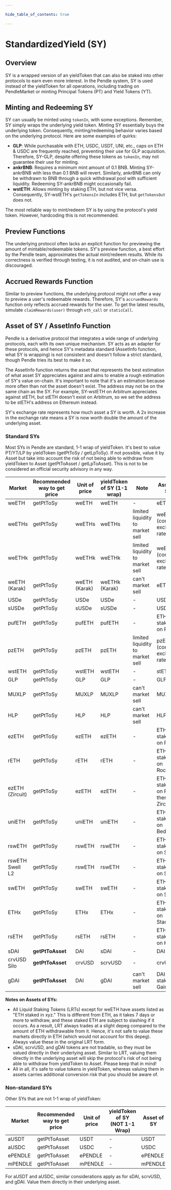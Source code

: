 ```yaml
---

hide_table_of_contents: true

---
```


# StandardizedYield (SY)

## Overview

SY is a wrapped version of an yieldToken that can also be staked into other protocols to earn even more interest. In the Pendle system, SY is used instead of the yieldToken for all operations, including trading on PendleMarket or minting Principal Tokens (PT) and Yield Tokens (YT).

## Minting and Redeeming SY

SY can usually be minted using `tokenIn`, with some exceptions. Remember, SY simply wraps the underlying yield token. Minting SY essentially buys the underlying token. Consequently, minting/redeeming behavior varies based on the underlying protocol. Here are some examples of quirks:

- **GLP**: While purchasable with ETH, USDC, USDT, UNI, etc., caps on ETH & USDC are frequently reached, preventing their use for GLP acquisition. Therefore, SY-GLP, despite offering these tokens as `tokenIn`, may not guarantee their use for minting.
- **ankrBNB**: Requires a minimum mint amount of 0.1 BNB. Minting SY-ankrBNB with less than 0.1 BNB will revert. Similarly, ankrBNB can only be withdrawn to BNB through a quick withdrawal pool with sufficient liquidity. Redeeming SY-ankrBNB might occasionally fail.
- **wstETH**: Allows minting by staking ETH, but not vice versa. Consequently, SY-wstETH's `getTokensIn` includes ETH, but `getTokensOut` does not.

The most reliable way to mint/redeem SY is by using the protocol's yield token. However, hardcoding this is not recommended.

## Preview Functions

The underlying protocol often lacks an explicit function for previewing the amount of mintable/redeemable tokens. SY's preview function, a best effort by the Pendle team, approximates the actual mint/redeem results. While its correctness is verified through testing, it is not audited, and on-chain use is discouraged.

## Accrued Rewards Function

Similar to preview functions, the underlying protocol might not offer a way to preview a user's redeemable rewards. Therefore, SY's `accruedRewards` function only reflects accrued rewards for the user. To get the latest results, simulate `claimRewards(user)` through `eth_call` or `staticCall`.

## Asset of SY / AssetInfo Function

Pendle is a derivative protocol that integrates a wide range of underlying protocols, each with its own unique mechanism. SY acts as an adapter for these protocols, and hence SY's metadata standard (AssetInfo function, what SY is wrapping) is not consistent and doesn't follow a strict standard, though Pendle tries its best to make it so.

The AssetInfo function returns the asset that represents the best estimation of what asset SY appreciates against and aims to enable a rough estimation of SY's value on-chain. It's important to note that it's an estimation because more often than not the asset doesn't exist. The address may not be on the same chain as the SY. For example, SY-wstETH on Arbitrum appreciates against stETH, but stETH doesn't exist on Arbitrum, so we set the address to be stETH's address on Ethereum instead.

SY's exchange rate represents how much asset a SY is worth. A 2x increase in the exchange rate means a SY is now worth double the amount of the underlying asset.

### Standard SYs

Most SYs in Pendle are standard, 1-1 wrap of yieldToken. It's best to value PT/YT/LP by yieldToken (getPtToSy / getLpToSy). If not possible, value it by Asset but take into account the risk of not being able to withdraw from yieldToken to Asset (getPtToAsset / getLpToAsset). This is not to be considered an official security advisory in any way.

| Market          | Recommended way to get price | Unit of price | yieldToken of SY (1-1 wrap) | Note                             | Asset of SY                      |
| --------------- | ---------------------------- | ------------- | --------------------------- | -------------------------------- | -------------------------------- |
| weETH           | getPtToSy                    | weETH         | weETH                       | -                                | eETH                             |
| weETHs          | getPtToSy                    | weETHs        | weETHs                      | limited liquidity to market sell | weETHs (constant exchange rate)  |
| weETHk          | getPtToSy                    | weETHk        | weETHk                      | limited liquidity to market sell | weETHk (constant exchange rate)  |
| weETH (Karak)   | getPtToSy                    | weETH (Karak) | weETHk (Karak)              | can't market sell                | eETH                             |
| USDe            | getPtToSy                    | USDe          | USDe                        | -                                | USDe                             |
| sUSDe           | getPtToSy                    | sUSDe         | sUSDe                       | -                                | USDe                             |
| pufETH          | getPtToSy                    | pufETH        | pufETH                      | -                                | ETH staked on Puffer             |
| pzETH           | getPtToSy                    | pzETH         | pzETH                       | limited liquidity to market sell | pzETH (constant exchange rate)   |
| wstETH          | getPtToSy                    | wstETH        | wstETH                      | -                                | stETH                            |
| GLP             | getPtToSy                    | GLP           | GLP                         | -                                | GLP                              |
| MUXLP           | getPtToSy                    | MUXLP         | MUXLP                       | can't market sell                | MUXLP                            |
| HLP             | getPtToSy                    | HLP           | HLP                         | can't market sell                | HLP                              |
| ezETH           | getPtToSy                    | ezETH         | ezETH                       | -                                | ETH staked on Renzo              |
| rETH            | getPtToSy                    | rETH          | rETH                        | -                                | ETH staked on Rocket             |
| ezETH (Zircuit) | getPtToSy                    | ezETH         | ezETH                       | -                                | ETH staked on Renzo then Zircuit |
| uniETH          | getPtToSy                    | uniETH        | uniETH                      | -                                | ETH staked on Bedrock            |
| rswETH          | getPtToSy                    | rswETH        | rswETH                      | -                                | ETH staked on Swell              |
| rswETH Swell L2 | getPtToSy                    | rswETH        | rswETH                      | -                                | ETH staked on Swell              |
| swETH           | getPtToSy                    | swETH         | swETH                       | -                                | ETH staked on Swell              |
| ETHx            | getPtToSy                    | ETHx          | ETHx                        | -                                | ETH staked on Stadler            |
| rsETH           | getPtToSy                    | rsETH         | rsETH                       | -                                | ETH staked on Kelp               |
| sDAI            | **getPtToAsset**             | DAI           | sDAI                        | -                                | DAI                              |
| crvUSD Silo     | **getPtToAsset**             | crvUSD        | scrvUSD                     | -                                | crvUSD                           |
| gDAI            | **getPtToAsset**             | DAI           | gDAI                        | can't market sell                | DAI staked in Gains              |

**Notes on Assets of SYs:**
- All Liquid Staking Tokens (LRTs) except for weETH have assets listed as "ETH staked in xyz." This is different from ETH, as it takes 7 days or more to withdraw, and these staked ETH are subject to slashing if it occurs. As a result, LRT always trades at a slight depeg compared to the amount of ETH withdrawable from it. Hence, it's not safe to value these markets directly in ETH (which would not account for this depeg). Always value these in the original LRT form.
- sDAI, scrvUSD, and gDAI tokens are not tradable, so they must be valued directly in their underlying asset. Similar to LRT, valuing them directly in the underlying asset will skip the protocol's risk of not being able to withdraw from yieldToken to Asset. Please keep that in mind!
- All in all, it's safe to value tokens in yieldToken, whereas valuing them in assets carries additional conversion risk that you should be aware of.

### Non-standard SYs

Other SYs that are not 1-1 wrap of yieldToken:

| Market  | Recommended way to get price | Unit of price | yieldToken of SY (NOT 1-1 Wrap) | Asset of SY |
| ------- | ---------------------------- | ------------- | ------------------------------- | ----------- |
| aUSDT   | getPtToAsset                 | USDT          | -                               | USDT        |
| aUSDC   | getPtToAsset                 | USDC          | -                               | USDC        |
| ePENDLE | getPtToAsset                 | ePENDLE       | -                               | ePENDLE     |
| mPENDLE | getPtToAsset                 | mPENDLE       | -                               | mPENDLE     |

For aUSDT and aUSDC, similar considerations apply as for sDAI, scrvUSD, and gDAI. Value them directly in their underlying asset.

